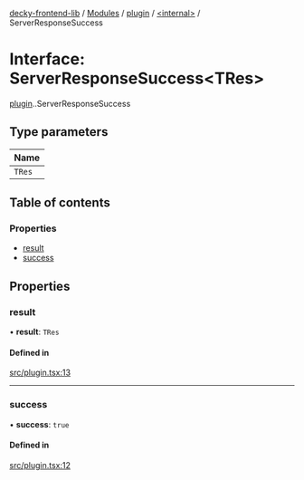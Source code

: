 [decky-frontend-lib](../README.md) / [Modules](../modules.md) / [plugin](../modules/plugin.md) / [<internal\>](../modules/plugin._internal_.md) / ServerResponseSuccess

# Interface: ServerResponseSuccess<TRes\>

[plugin](../modules/plugin.md).[<internal>](../modules/plugin._internal_.md).ServerResponseSuccess

## Type parameters

| Name |
| :------ |
| `TRes` |

## Table of contents

### Properties

- [result](plugin._internal_.ServerResponseSuccess.md#result)
- [success](plugin._internal_.ServerResponseSuccess.md#success)

## Properties

### result

• **result**: `TRes`

#### Defined in

[src/plugin.tsx:13](https://github.com/SteamDeckHomebrew/decky-frontend-lib/blob/82f604a/src/plugin.tsx#L13)

___

### success

• **success**: ``true``

#### Defined in

[src/plugin.tsx:12](https://github.com/SteamDeckHomebrew/decky-frontend-lib/blob/82f604a/src/plugin.tsx#L12)

